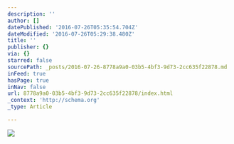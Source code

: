 ```yaml
---
description: ''
author: []
datePublished: '2016-07-26T05:35:54.704Z'
dateModified: '2016-07-26T05:29:38.480Z'
title: ''
publisher: {}
via: {}
starred: false
sourcePath: _posts/2016-07-26-8778a9a0-03b5-4bf3-9d73-2cc635f22878.md
inFeed: true
hasPage: true
inNav: false
url: 8778a9a0-03b5-4bf3-9d73-2cc635f22878/index.html
_context: 'http://schema.org'
_type: Article

---
```

![](https://the-grid-user-content.s3-us-west-2.amazonaws.com/86e84f16-f612-43ea-b486-f96b7679c701.jpg)